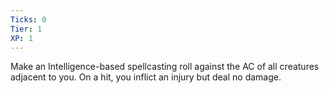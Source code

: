 ```yaml
---
Ticks: 0
Tier: 1
XP: 1
---
```


Make an Intelligence-based spellcasting roll against the AC of all creatures adjacent to you. On a hit, you inflict an injury but deal no damage.